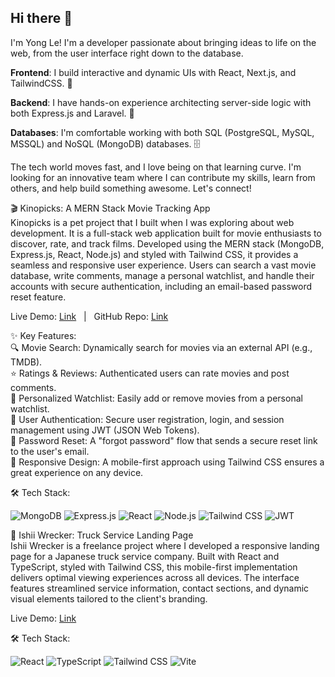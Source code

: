 ## Hi there 👋

I'm Yong Le! I'm a developer passionate about bringing ideas to life on the web, from the user interface right down to the database.

**Frontend**: I build interactive and dynamic UIs with React, Next.js, and TailwindCSS. 🎨

**Backend**: I have hands-on experience architecting server-side logic with both Express.js and Laravel. 🚀

**Databases**: I'm comfortable working with both SQL (PostgreSQL, MySQL, MSSQL) and NoSQL (MongoDB) databases. 🗄️

The tech world moves fast, and I love being on that learning curve. I'm looking for an innovative team where I can contribute my skills, learn from others, and help build something awesome. Let's connect!

🎬 Kinopicks: A MERN Stack Movie Tracking App  
Kinopicks is a pet project that I built when I was exploring about web development. It is a full-stack web application built for movie enthusiasts to discover, rate, and track films. Developed using the MERN stack (MongoDB, Express.js, React, Node.js) and styled with Tailwind CSS, it provides a seamless and responsive user experience. Users can search a vast movie database, write comments, manage a personal watchlist, and handle their accounts with secure authentication, including an email-based password reset feature.

Live Demo: [Link](https://kinopicks.onrender.com/)   |   GitHub Repo: [Link](https://github.com/yongleee/MERN-movie-review-app)

✨ Key Features:  
🔍 Movie Search: Dynamically search for movies via an external API (e.g., TMDB).  
⭐ Ratings & Reviews: Authenticated users can rate movies and post comments.  
🍿 Personalized Watchlist: Easily add or remove movies from a personal watchlist.  
🔐 User Authentication: Secure user registration, login, and session management using JWT (JSON Web Tokens).  
🔑 Password Reset: A "forgot password" flow that sends a secure reset link to the user's email.  
📱 Responsive Design: A mobile-first approach using Tailwind CSS ensures a great experience on any device.

🛠️ Tech Stack:
<p align="left">
<img src="https://img.shields.io/badge/MongoDB-47A248?style=for-the-badge&logo=mongodb&logoColor=white" alt="MongoDB"/>
<img src="https://img.shields.io/badge/Express.js-000000?style=for-the-badge&logo=express&logoColor=white" alt="Express.js"/>
<img src="https://img.shields.io/badge/React-20232A?style=for-the-badge&logo=react&logoColor=61DAFB" alt="React"/>
<img src="https://img.shields.io/badge/Node.js-339933?style=for-the-badge&logo=nodedotjs&logoColor=white" alt="Node.js"/>
<img src="https://img.shields.io/badge/Tailwind_CSS-38B2AC?style=for-the-badge&logo=tailwind-css&logoColor=white" alt="Tailwind CSS"/>
<img src="https://img.shields.io/badge/JSON_Web_Tokens-000000?style=for-the-badge&logo=jsonwebtokens&logoColor=white" alt="JWT"/>
</p>

🚛 Ishii Wrecker: Truck Service Landing Page  
Ishii Wrecker is a freelance project where I developed a responsive landing page for a Japanese truck service company. Built with React and TypeScript, styled with Tailwind CSS, this mobile-first implementation delivers optimal viewing experiences across all devices. The interface features streamlined service information, contact sections, and dynamic visual elements tailored to the client's branding.

Live Demo: [Link](https://ishii-wrecker.jp/)  

🛠️ Tech Stack:  
<p align="left">
<img src="https://img.shields.io/badge/React-20232A?style=for-the-badge&logo=react&logoColor=61DAFB" alt="React"/>
<img src="https://img.shields.io/badge/TypeScript-3178C6?style=for-the-badge&logo=typescript&logoColor=white" alt="TypeScript"/>
<img src="https://img.shields.io/badge/Tailwind_CSS-38B2AC?style=for-the-badge&logo=tailwind-css&logoColor=white" alt="Tailwind CSS"/>
<img src="https://img.shields.io/badge/Vite-B73BFE?style=for-the-badge&logo=vite&logoColor=FFD62E" alt="Vite"/>
</p>
